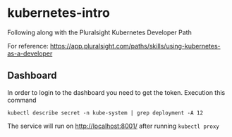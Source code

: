 # kubernetes-intro
Following along with the Pluralsight Kubernetes Developer Path

For reference: https://app.pluralsight.com/paths/skills/using-kubernetes-as-a-developer

## Dashboard

In order to login to the dashboard you need to get the token. Execution this command

`kubectl describe secret -n kube-system | grep deployment -A 12`

The service will run on <http://localhost:8001/> after running `kubectl proxy`
